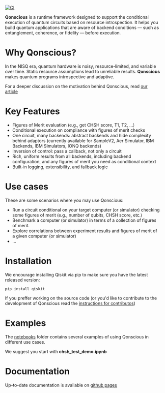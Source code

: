[![CI](https://github.com/lifia-unlp/qonscious/actions/workflows/ci.yml/badge.svg?branch=main)](https://github.com/lifia-unlp/qonscious/actions/workflows/ci.yml)

**Qonscious** is a runtime framework designed to support the conditional execution of quantum circuits based on resource introspection. It helps you build quantum applications that are aware of backend conditions — such as entanglement, coherence, or fidelity — before execution.

# Why Qonscious?

In the NISQ era, quantum hardware is noisy, resource-limited, and variable over time. Static resource assumptions lead to unreliable results. **Qonscious** makes quantum programs introspective and adaptive.

For a deeper discussion on the motivation behind Qonscious, read [our article](https://arxiv.org/html/2508.19276v1)

# Key Features

- Figures of Merit evaluation (e.g., get CHSH score, T1, T2, ...)
- Conditional execution on compliance with figures of merit checks
- One circuit, many backends: abstract backends and hide complexity behind adaptors (currently available for SampleV2, Aer Simulator, IBM Backends, IBM Simulators, IONQ backends)
- Inversion of control: pass a callback, not only a circuit
- Rich, uniform results from all backends, including backend configuration, and any figures of merit you need as conditional context
- Built-in logging, extensibility, and fallback logic

# Use cases

These are some scenarios where you may use Qonscious:

- Run a circuit conditional on your target computer (or simulator) checking some figures of merit (e.g., number of qubits, CHSH score, etc.)
- Benchmark a computer (or simulator) in terms of a collection of figures of merit.
- Explore correlations between experiment results and figures of merit of a given computer (or simulator)
- ...

# Installation

We encourage installing Qiskit via pip to make sure you have the latest released version:

````
pip install qiskit
````

If you preffer working on the source code (or you'd like to contribute to the development of Qonscious read the [instructions for contributos](CONTRIBUTING.md))

# Examples

The [notebooks](./notebooks/) folder contains several examples of using Qonscious in different use cases. 

We suggest you start with **chsh_test_demo.ipynb**

# Documentation

Up-to-date documentation is available on [github pages](https://lifia-unlp.github.io/qonscious/)







